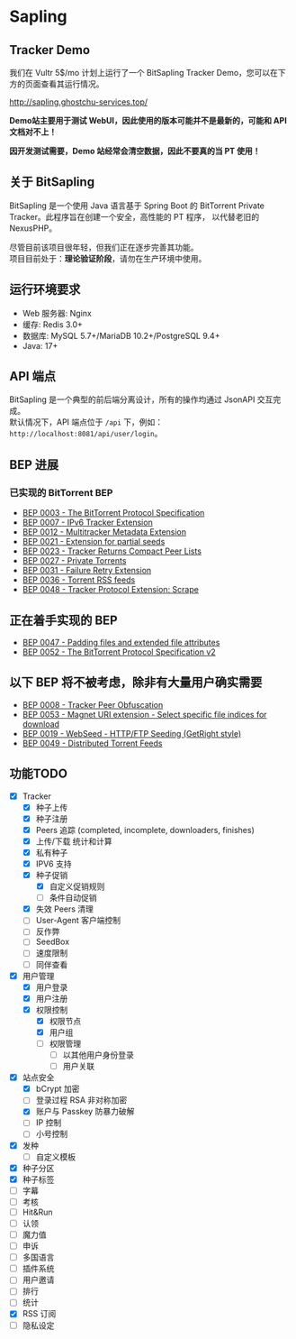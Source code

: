 ﻿# Sapling

## Tracker Demo

我们在 Vultr 5$/mo 计划上运行了一个 BitSapling Tracker Demo，您可以在下方的页面查看其运行情况。

http://sapling.ghostchu-services.top/

**Demo站主要用于测试 WebUI，因此使用的版本可能并不是最新的，可能和 API 文档对不上！**

**因开发测试需要，Demo 站经常会清空数据，因此不要真的当 PT 使用！**

## 关于 BitSapling

BitSapling 是一个使用 Java 语言基于 Spring Boot 的 BitTorrent Private Tracker。此程序旨在创建一个安全，高性能的 PT 程序，
以代替老旧的 NexusPHP。

尽管目前该项目很年轻，但我们正在逐步完善其功能。  
项目目前处于：<b>理论验证阶段</b>，请勿在生产环境中使用。

## 运行环境要求

* Web 服务器: Nginx
* 缓存: Redis 3.0+
* 数据库: MySQL 5.7+/MariaDB 10.2+/PostgreSQL 9.4+
* Java: 17+

## API 端点

BitSapling 是一个典型的前后端分离设计，所有的操作均通过 JsonAPI 交互完成。  
默认情况下，API 端点位于 `/api` 下，例如：`http://localhost:8081/api/user/login`。

## BEP 进展

### 已实现的 BitTorrent BEP

* [BEP 0003 - The BitTorrent Protocol Specification](http://bittorrent.org/beps/bep_0003.html)
* [BEP 0007 - IPv6 Tracker Extension](http://bittorrent.org/beps/bep_0007.html)
* [BEP 0012 - Multitracker Metadata Extension](http://bittorrent.org/beps/bep_0012.html)
* [BEP 0021 - Extension for partial seeds](https://www.bittorrent.org/beps/bep_0021.html)
* [BEP 0023 - Tracker Returns Compact Peer Lists](http://bittorrent.org/beps/bep_0023.html)
* [BEP 0027 - Private Torrents](http://bittorrent.org/beps/bep_0027.html)
* [BEP 0031 - Failure Retry Extension](https://www.bittorrent.org/beps/bep_0031.html)
* [BEP 0036 - Torrent RSS feeds](https://www.bittorrent.org/beps/bep_0036.html)
* [BEP 0048 - Tracker Protocol Extension: Scrape](https://www.bittorrent.org/beps/bep_0048.html)

## 正在着手实现的 BEP

* [BEP 0047 - Padding files and extended file attributes](https://www.bittorrent.org/beps/bep_0047.html)
* [BEP 0052 - The BitTorrent Protocol Specification v2](http://bittorrent.org/beps/bep_0052.html)

## 以下 BEP 将不被考虑，除非有大量用户确实需要

* [BEP 0008 - Tracker Peer Obfuscation](http://bittorrent.org/beps/bep_0008.html)
* [BEP 0053 - Magnet URI extension - Select specific file indices for download](http://bittorrent.org/beps/bep_0053.html)
* [BEP 0019 - WebSeed - HTTP/FTP Seeding (GetRight style)](https://www.bittorrent.org/beps/bep_0019.html)
* [BEP 0049 - Distributed Torrent Feeds](https://www.bittorrent.org/beps/bep_0049.html)

## 功能TODO

* [x] Tracker
    * [x] 种子上传
    * [x] 种子注册
    * [x] Peers 追踪 (completed, incomplete, downloaders, finishes)
    * [x] 上传/下载 统计和计算
    * [x] 私有种子
    * [x] IPV6 支持
    * [x] 种子促销
        * [x] 自定义促销规则
        * [ ] 条件自动促销
    * [x] 失效 Peers 清理
    * [ ] User-Agent 客户端控制
    * [ ] 反作弊
    * [ ] SeedBox
    * [ ] 速度限制
    * [ ] 同伴查看
* [x] 用户管理
    * [x] 用户登录
    * [x] 用户注册
    * [x] 权限控制
        * [x] 权限节点
        * [x] 用户组
        * [ ] 权限管理
            * [ ] 以其他用户身份登录
            * [ ] 用户关联
* [x] 站点安全
    * [x] bCrypt 加密
    * [ ] 登录过程 RSA 非对称加密
    * [x] 账户与 Passkey 防暴力破解
    * [ ] IP 控制
    * [ ] 小号控制
* [x] 发种
    * [ ] 自定义模板
* [x] 种子分区
* [x] 种子标签
* [ ] 字幕
* [ ] 考核
* [ ] Hit&Run
* [ ] 认领
* [ ] 魔力值
* [ ] 申诉
* [ ] 多国语言
* [ ] 插件系统
* [ ] 用户邀请
* [ ] 排行
* [ ] 统计
* [x] RSS 订阅
* [ ] 隐私设定
